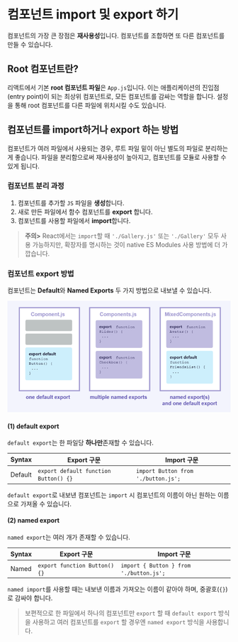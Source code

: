 # 컴포넌트 import 및 export 하기

컴포넌트의 가장 큰 장점은 **재사용성**입니다. 컴포넌트를 조합하면 또 다른 컴포넌트를 만들 수 있습니다.

## Root 컴포넌트란?

리액트에서 기본 **root 컴포넌트 파일**은 `App.js`입니다. 이는 애플리케이션의 진입점(entry point)이 되는 최상위 컴포넌트로, 모든 컴포넌트를 감싸는 역할을 합니다. 설정을 통해 root 컴포넌트를 다른 파일에 위치시킬 수도 있습니다.

## 컴포넌트를 import하거나 export 하는 방법

컴포넌트가 여러 파일에서 사용되는 경우, 루트 파일 밑이 아닌 별도의 파일로 분리하는게 좋습니다. 파일을 분리함으로써 재사용성이 높아지고, 컴포넌트를 모듈로 사용할 수 있게 됩니다.

### 컴포넌트 분리 과정

1. 컴포넌트를 추가할 `JS` 파일을 **생성**합니다.
2. 새로 만든 파일에서 함수 컴포넌트를 **export** 합니다.
3. 컴포넌트를 사용할 파일에서 **import**합니다.

> **주의>** React에서는 `import`할 때 `'./Gallery.js'` 또는 `'./Gallery'` 모두 사용 가능하지만, 확장자를 명시하는 것이 native ES Modules 사용 방법에 더 가깝습니다.

### 컴포넌트 export 방법

컴포넌트는 **Default**와 **Named Exports** 두 가지 방법으로 내보낼 수 있습니다.

![alt text](../images/image.png)

#### (1) default export

`default export`는 한 파일당 **하나만**존재할 수 있습니다.

| Syntax  | Export 구문                           | Import 구문                         |
| ------- | ------------------------------------- | ----------------------------------- |
| Default | `export default function Button() {}` | `import Button from './button.js';` |

`default export`로 내보낸 컴포넌트는 `import` 시 컴포넌트의 이름이 아닌 원하는 이름으로 가져올 수 있습니다.

#### (2) named export

`named export`는 여러 개가 존재할 수 있습니다.

| Syntax | Export 구문                   | Import 구문                             |
| ------ | ----------------------------- | --------------------------------------- |
| Named  | `export function Button() {}` | `import { Button } from './button.js';` |

`named import`를 사용할 때는 내보낸 이름과 가져오는 이름이 같아야 하며, 중괄호(`{}`)로 감싸야 합니다.

> 보편적으로 한 파일에서 하나의 컴포넌트만 `export` 할 때 `default export` 방식을 사용하고 여러 컴포넌트를 `export` 할 경우엔 `named export` 방식을 사용합니다.
